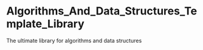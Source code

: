 # Algorithms_And_Data_Structures_Template_Library
The ultimate library for algorithms and data structures

